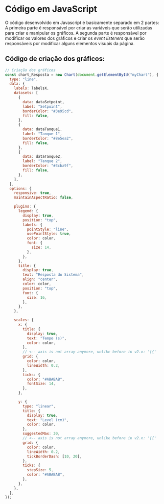 # Código em JavaScript
O código desenvolvido em Javascript é basicamente separado em 2 partes: A primeira parte é responsável por criar as variáveis que serão utilizadas para criar e manipular os gráficos. A segunda parte é responsável por modificar os valores dos gráficos e criar os <i> event listeners</i> que serão responsáveis por modificar alguns elementos visuais da página.

## Código de criação dos gráficos: 
```javascript
// Criação dos gráficos
const chart_Resposta = new Chart(document.getElementById("myChart"), {
  type: "line",
  data: {
    labels: labelsX,
    datasets: [
      {
        data: dataSetpoint,
        label: "Setpoint",
        borderColor: "#3e95cd",
        fill: false,
      },
      {
        data: dataTanque1,
        label: "Tanque 1",
        borderColor: "#8e5ea2",
        fill: false,
      },
      {
        data: dataTanque2,
        label: "Tanque 2",
        borderColor: "#3cba9f",
        fill: false,
      },
    ],
  },
  options: {
    responsive: true,
    maintainAspectRatio: false,

    plugins: {
      legend: {
        display: true,
        position: "top",
        labels: {
          pointStyle: "line",
          usePointStyle: true,
          color: color,
          font: {
            size: 14,
          },
        },
      },
      title: {
        display: true,
        text: "Resposta do Sistema",
        align: "center",
        color: color,
        position: "top",
        font: {
          size: 16,
        },
      },
    },

    scales: {
      x: {
        title: {
          display: true,
          text: "Tempo (s)",
          color: color,
        },
        // <-- axis is not array anymore, unlike before in v2.x: '[{'
        grid: {
          color: color,
          lineWidth: 0.2,
        },
        ticks: {
          color: "#ABABAB",
          fontSize: 14,
        },
      },

      y: {
        type: "linear",
        title: {
          display: true,
          text: "Level (cm)",
          color: color,
        },
        suggestedMax: 30,
        // <-- axis is not array anymore, unlike before in v2.x: '[{'
        grid: {
          color: color,
          lineWidth: 0.2,
          tickBorderDash: [10, 20],
        },
        ticks: {
          stepSize: 5,
          color: "#ABABAB",
        },
      },
    },
  },
});
```

